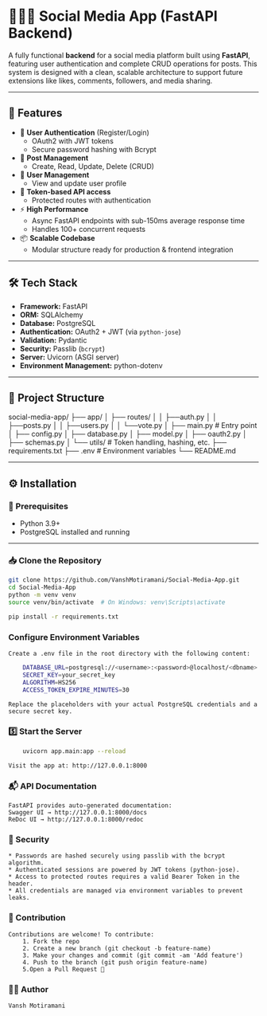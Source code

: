 # 🧑‍🤝‍🧑 Social Media App (FastAPI Backend)

A fully functional **backend** for a social media platform built using **FastAPI**, featuring user authentication and complete CRUD operations for posts. This system is designed with a clean, scalable architecture to support future extensions like likes, comments, followers, and media sharing.

---

## 🚀 Features

- 🔐 **User Authentication** (Register/Login)
  - OAuth2 with JWT tokens
  - Secure password hashing with Bcrypt
- 📝 **Post Management**
  - Create, Read, Update, Delete (CRUD)
- 📁 **User Management**
  - View and update user profile
- 🔄 **Token-based API access**
  - Protected routes with authentication
- ⚡ **High Performance**
  - Async FastAPI endpoints with sub-150ms average response time
  - Handles 100+ concurrent requests
- 📦 **Scalable Codebase**
  - Modular structure ready for production & frontend integration

---

## 🛠️ Tech Stack

- **Framework:** FastAPI
- **ORM:** SQLAlchemy
- **Database:** PostgreSQL
- **Authentication:** OAuth2 + JWT (via `python-jose`)
- **Validation:** Pydantic
- **Security:** Passlib (`bcrypt`)
- **Server:** Uvicorn (ASGI server)
- **Environment Management:** python-dotenv

---

## 📂 Project Structure

social-media-app/ 
├── app/ 
│ ├── routes/
│ │  ├──auth.py
│ │  ├──posts.py
│ │  ├──users.py
│ │  └──vote.py
│ ├── main.py # Entry point 
│ ├── config.py
│ ├── database.py
│ ├── model.py
│ ├── oauth2.py
│ ├── schemas.py
│ └── utils/ # Token handling, hashing, etc. 
├── requirements.txt 
├── .env # Environment variables 
└── README.md


---

## ⚙️ Installation

### 🔧 Prerequisites

- Python 3.9+
- PostgreSQL installed and running

---

### 📥 Clone the Repository

```bash
git clone https://github.com/VanshMotiramani/Social-Media-App.git
cd Social-Media-App
python -m venv venv
source venv/bin/activate  # On Windows: venv\Scripts\activate
```

```bash
pip install -r requirements.txt
```

### Configure Environment Variables
    Create a .env file in the root directory with the following content:

```bash 
    DATABASE_URL=postgresql://<username>:<password>@localhost/<dbname>
    SECRET_KEY=your_secret_key
    ALGORITHM=HS256
    ACCESS_TOKEN_EXPIRE_MINUTES=30
```
    Replace the placeholders with your actual PostgreSQL credentials and a secure secret key.

### 5️⃣ Start the Server
```bash
    uvicorn app.main:app --reload 
```
    Visit the app at: http://127.0.0.1:8000

### 📬 API Documentation
    FastAPI provides auto-generated documentation:
    Swagger UI → http://127.0.0.1:8000/docs
    ReDoc UI → http://127.0.0.1:8000/redoc

### 🔐 Security
    * Passwords are hashed securely using passlib with the bcrypt algorithm.
    * Authenticated sessions are powered by JWT tokens (python-jose).
    * Access to protected routes requires a valid Bearer Token in the header.
    * All credentials are managed via environment variables to prevent leaks.

### 🤝 Contribution
    Contributions are welcome! To contribute:
        1. Fork the repo
        2. Create a new branch (git checkout -b feature-name)
        3. Make your changes and commit (git commit -am 'Add feature')
        4. Push to the branch (git push origin feature-name)
        5.Open a Pull Request 🚀
        
### 👨‍💻 Author
    Vansh Motiramani
    





